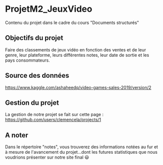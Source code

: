 # ProjetM2_JeuxVideo
Contenu du projet dans le cadre du cours "Documents structurés"

## Objectifs du projet
Faire des classements de jeux vidéo en fonction des ventes et de leur genre, leur plateforme, leurs différentes notes, leur date de sortie et les pays consommateurs. 

## Source des données

https://www.kaggle.com/ashaheedq/video-games-sales-2019/version/2

## Gestion du projet

La gestion de notre projet se fait sur cette page : https://github.com/users/clemencela/projects/1

## A noter

Dans le répertoire "notes", vous trouverez des informations notées au fur et à mesure de l'avancement du projet...dont les futures statistiques que nous voudrions présenter sur notre site final :smiley: